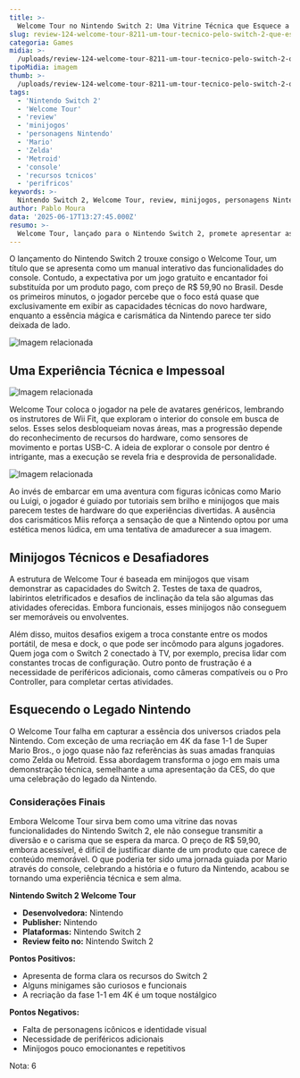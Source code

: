 ```yaml
---
title: >-
  Welcome Tour no Nintendo Switch 2: Uma Vitrine Técnica que Esquece a Magia Nintendo
slug: review-124-welcome-tour-8211-um-tour-tecnico-pelo-switch-2-que-esquece-a-alma-da-nintendo
categoria: Games
midia: >-
  /uploads/review-124-welcome-tour-8211-um-tour-tecnico-pelo-switch-2-que-esquece-a-alma-da-nintendo-thumb.webp
tipoMidia: imagem
thumb: >-
  /uploads/review-124-welcome-tour-8211-um-tour-tecnico-pelo-switch-2-que-esquece-a-alma-da-nintendo-thumb.webp
tags:
  - 'Nintendo Switch 2'
  - 'Welcome Tour'
  - 'review'
  - 'minijogos'
  - 'personagens Nintendo'
  - 'Mario'
  - 'Zelda'
  - 'Metroid'
  - 'console'
  - 'recursos tcnicos'
  - 'perifricos'
keywords: >-
  Nintendo Switch 2, Welcome Tour, review, minijogos, personagens Nintendo, Mario, Zelda, Metroid, console, recursos técnicos, periféricos
author: Pablo Moura
data: '2025-06-17T13:27:45.000Z'
resumo: >-
  Welcome Tour, lançado para o Nintendo Switch 2, promete apresentar as capacidades do novo console, mas deixa a desejar ao esquecer a essência mágica da Nintendo. O jogo, que custa R$ 59,90, foca em aspectos técnicos, porém, carece de carisma e referências aos amados personagens da marca.
---
```


O lançamento do Nintendo Switch 2 trouxe consigo o Welcome Tour, um título que se apresenta como um manual interativo das funcionalidades do console. Contudo, a expectativa por um jogo gratuito e encantador foi substituída por um produto pago, com preço de R$ 59,90 no Brasil. Desde os primeiros minutos, o jogador percebe que o foco está quase que exclusivamente em exibir as capacidades técnicas do novo hardware, enquanto a essência mágica e carismática da Nintendo parece ter sido deixada de lado.

![Imagem relacionada](/uploads/review-124-welcome-tour-8211-um-tour-tecnico-pelo-switch-2-que-esquece-a-alma-da-nintendo-0.jpg)

## Uma Experiência Técnica e Impessoal

![Imagem relacionada](/uploads/review-124-welcome-tour-8211-um-tour-tecnico-pelo-switch-2-que-esquece-a-alma-da-nintendo-1.webp)

Welcome Tour coloca o jogador na pele de avatares genéricos, lembrando os instrutores de Wii Fit, que exploram o interior do console em busca de selos. Esses selos desbloqueiam novas áreas, mas a progressão depende do reconhecimento de recursos do hardware, como sensores de movimento e portas USB-C. A ideia de explorar o console por dentro é intrigante, mas a execução se revela fria e desprovida de personalidade.

![Imagem relacionada](/uploads/review-124-welcome-tour-8211-um-tour-tecnico-pelo-switch-2-que-esquece-a-alma-da-nintendo-2.webp)

Ao invés de embarcar em uma aventura com figuras icônicas como Mario ou Luigi, o jogador é guiado por tutoriais sem brilho e minijogos que mais parecem testes de hardware do que experiências divertidas. A ausência dos carismáticos Miis reforça a sensação de que a Nintendo optou por uma estética menos lúdica, em uma tentativa de amadurecer a sua imagem.

## Minijogos Técnicos e Desafiadores

A estrutura de Welcome Tour é baseada em minijogos que visam demonstrar as capacidades do Switch 2. Testes de taxa de quadros, labirintos eletrificados e desafios de inclinação da tela são algumas das atividades oferecidas. Embora funcionais, esses minijogos não conseguem ser memoráveis ou envolventes.

Além disso, muitos desafios exigem a troca constante entre os modos portátil, de mesa e dock, o que pode ser incômodo para alguns jogadores. Quem joga com o Switch 2 conectado à TV, por exemplo, precisa lidar com constantes trocas de configuração. Outro ponto de frustração é a necessidade de periféricos adicionais, como câmeras compatíveis ou o Pro Controller, para completar certas atividades.

## Esquecendo o Legado Nintendo

O Welcome Tour falha em capturar a essência dos universos criados pela Nintendo. Com exceção de uma recriação em 4K da fase 1-1 de Super Mario Bros., o jogo quase não faz referências às suas amadas franquias como Zelda ou Metroid. Essa abordagem transforma o jogo em mais uma demonstração técnica, semelhante a uma apresentação da CES, do que uma celebração do legado da Nintendo.

### Considerações Finais

Embora Welcome Tour sirva bem como uma vitrine das novas funcionalidades do Nintendo Switch 2, ele não consegue transmitir a diversão e o carisma que se espera da marca. O preço de R$ 59,90, embora acessível, é difícil de justificar diante de um produto que carece de conteúdo memorável. O que poderia ter sido uma jornada guiada por Mario através do console, celebrando a história e o futuro da Nintendo, acabou se tornando uma experiência técnica e sem alma.

**Nintendo Switch 2 Welcome Tour**

- **Desenvolvedora:** Nintendo
- **Publisher:** Nintendo
- **Plataformas:** Nintendo Switch 2
- **Review feito no:** Nintendo Switch 2

**Pontos Positivos:**

- Apresenta de forma clara os recursos do Switch 2
- Alguns minigames são curiosos e funcionais
- A recriação da fase 1-1 em 4K é um toque nostálgico

**Pontos Negativos:**

- Falta de personagens icônicos e identidade visual
- Necessidade de periféricos adicionais
- Minijogos pouco emocionantes e repetitivos

Nota: 6